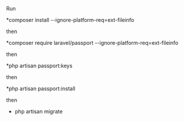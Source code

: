 
Run 

*composer install --ignore-platform-req=ext-fileinfo 

then 

*composer require laravel/passport --ignore-platform-req=ext-fileinfo 

then 

*php artisan passport:keys

then 

*php artisan passport:install


then 

* php artisan migrate
